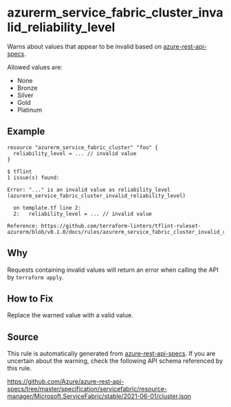 <!--- This file generated by `tools/apispec-rule-gen/main.go`. DO NOT EDIT --->

# azurerm_service_fabric_cluster_invalid_reliability_level

Warns about values that appear to be invalid based on [azure-rest-api-specs](https://github.com/Azure/azure-rest-api-specs).

Allowed values are:
- None
- Bronze
- Silver
- Gold
- Platinum

## Example

```hcl
resource "azurerm_service_fabric_cluster" "foo" {
  reliability_level = ... // invalid value
}
```

```
$ tflint
1 issue(s) found:

Error: "..." is an invalid value as reliability_level (azurerm_service_fabric_cluster_invalid_reliability_level)

  on template.tf line 2:
  2:   reliability_level = ... // invalid value

Reference: https://github.com/terraform-linters/tflint-ruleset-azurerm/blob/v0.1.0/docs/rules/azurerm_service_fabric_cluster_invalid_reliability_level.md

```

## Why

Requests containing invalid values will return an error when calling the API by `terraform apply`.

## How to Fix

Replace the warned value with a valid value.

## Source

This rule is automatically generated from [azure-rest-api-specs](https://github.com/Azure/azure-rest-api-specs). If you are uncertain about the warning, check the following API schema referenced by this rule.

https://github.com/Azure/azure-rest-api-specs/tree/master/specification/servicefabric/resource-manager/Microsoft.ServiceFabric/stable/2021-06-01/cluster.json
